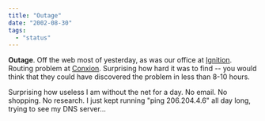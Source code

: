 ```yaml
---
title: "Outage"
date: "2002-08-30"
tags: 
  - "status"
---
```


**Outage**. Off the web most of yesterday, as was our office at [Ignition](http://www.ignitionpartners.com). Routing problem at [Conxion](http://www.conxion.net). Surprising how hard it was to find -- you would think that they could have discovered the problem in less than 8-10 hours.

Surprising how useless I am without the net for a day. No email. No shopping. No research. I just kept running "ping 206.204.4.6" all day long, trying to see my DNS server...
